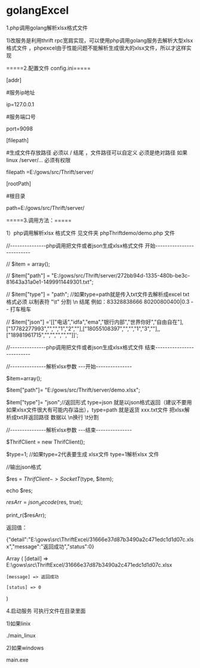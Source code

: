 # golangExcel

1.php调用golang解析xlsx格式文件

1)改服务是利用thrift rpc宽肩实现，可以使用php调用golang服务去解析大型xlsx格式文件
，phpexcel由于性能问题不能解析生成很大的xlsx文件，所以才这样实现


=====2.配置文件 config.ini=====

[addr]

#服务ip地址

ip=127.0.0.1

#服务端口号

port=9098

[filepath]

#生成文件存放路径 必须以 / 结尾 ，文件路径可以自定义 必须是绝对路径 如果linux /server/... 必须有权限

filepath =E:/gows/src/Thrift/server/

[rootPath]

#根目录 

path=E:/gows/src/Thrift/server/

=====3.调用方法：=====

1）php调用解析xlsx 格式文件 见文件夹 phpThriftdemo/demo.php   文件



//---------------php调用把文件或者json生成xlsx格式文件 开始--------------------------

// $item = array();

// $item["path"] = "E:/gows/src/Thrift/server/272bb94d-1335-480b-be3c-81643a31a0e1-1499911449301.txt";

// $item["type"] = "path"; //如果type=path就是传入txt文件去解析成excel txt格式必须 以制表符 "\t" 分割 \n 结尾  例如：83328838666    80200800400|0.3 -   -   打车租车

// $item["json"] ='[["电话","idfa","ema","银行内部","世界你好","自由自在"],["17782277993","","","1","2",""],["18055108397","","","1","3",""],,["18981961715","","","","",""]]';

//---------------php调用把文件或者json生成xlsx格式文件 结束--------------------------
 
//---------------解析xlsx参数 ---开始---------------

$item=array();

$item["path"]= "E:/gows/src/Thrift/server/demo.xlsx";

$item["type"]= "json";//返回形式 type=json 就是以json格式返回（建议不要用如果xlsx文件很大有可能内存溢出），type=path 就是返货 xxx.txt文件  把xlsx解析成txt并返回路径 数据以 \n换行 \t分割

//---------------解析xlsx参数 ---结束---------------


$ThrifClient = new ThrifClient();

$type=1; //如果type=2代表要生成 xlsx文件  type=1解析xlsx 文件

//输出json格式

$res = $ThrifClient->SocketT($type, $item);

echo $res;

$resArr = json_decode($res, true);

print_r($resArr);


返回值：

{"detail":"E:\\gows\\src\\ThriftExcel/31666e37d87b3490a2c471edc1d1d07c.xlsx","message":"返回成功","status":0}

Array
(
    [detail] => E:\gows\src\ThriftExcel/31666e37d87b3490a2c471edc1d1d07c.xlsx

    [message] => 返回成功

    [status] => 0
)

4.启动服务  可执行文件在目录里面

1)如果linix

./main_linux

2)如果windows

main.exe
